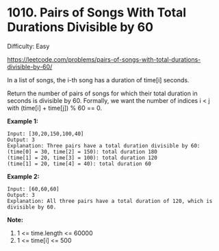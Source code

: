 # 1010. Pairs of Songs With Total Durations Divisible by 60

Difficulty: Easy

https://leetcode.com/problems/pairs-of-songs-with-total-durations-divisible-by-60/

In a list of songs, the i-th song has a duration of time[i] seconds. 

Return the number of pairs of songs for which their total duration in seconds is divisible by 60.  Formally, we want the number of indices i < j with (time[i] + time[j]) % 60 == 0.

**Example 1:**
```
Input: [30,20,150,100,40]
Output: 3
Explanation: Three pairs have a total duration divisible by 60:
(time[0] = 30, time[2] = 150): total duration 180
(time[1] = 20, time[3] = 100): total duration 120
(time[1] = 20, time[4] = 40): total duration 60
```

**Example 2:**
```
Input: [60,60,60]
Output: 3
Explanation: All three pairs have a total duration of 120, which is divisible by 60.
```

**Note:**

1. 1 <= time.length <= 60000
2. 1 <= time[i] <= 500
